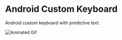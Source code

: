 # Android Custom Keyboard

Android custom keyboard with predictive text.

![Animated Gif](keyboard.gif)
